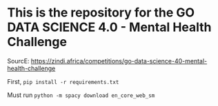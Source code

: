 # This is the repository for the GO DATA SCIENCE 4.0 - Mental Health Challenge

SourcE: https://zindi.africa/competitions/go-data-science-40-mental-health-challenge

First, `pip install -r requirements.txt`

Must run `python -m spacy download en_core_web_sm`